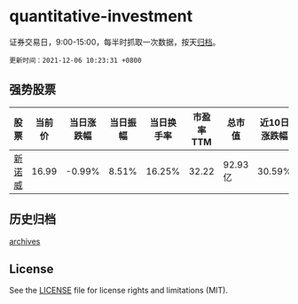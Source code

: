 # quantitative-investment

证券交易日，9:00-15:00，每半时抓取一次数据，按天[归档](archives)。

`更新时间：2021-12-06 10:23:31 +0800`

## 强势股票

|股票|当前价|当日涨跌幅|当日振幅|当日换手率|市盈率TTM|总市值|近10日涨跌幅|
|----|----|----|----|----|----|----|----|
|[新诺威](https://xueqiu.com/S/SZ300765)|16.99|-0.99%|8.51%|16.25%|32.22|92.93亿|30.59%|

## 历史归档

[archives](archives)

## License

See the [LICENSE](LICENSE) file for license rights and limitations (MIT).